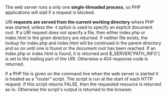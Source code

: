 


The web server runs a only one **single-threaded process**, so PHP applications will stall if a request is blocked.

URI **requests are served from the current working directory** where PHP was started, unless the -t option is used to specify an explicit document root. If a URI request does not specify a file, then either index.php or index.html in the given directory are returned. If neither file exists, the lookup for index.php and index.html will be continued in the parent directory and so on until one is found or the document root has been reached. If an index.php or index.html is found, it is returned and $_SERVER['PATH_INFO'] is set to the trailing part of the URI. Otherwise a 404 response code is returned.

If a PHP file is given on the command line when the web server is started it is treated as a "router" script. The script is run at the start of each HTTP request. If this script returns FALSE, then the requested resource is returned as-is. Otherwise the script's output is returned to the browser.
